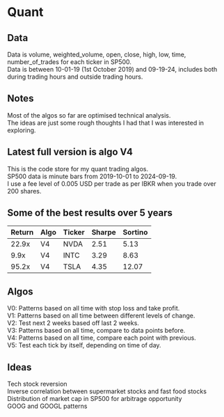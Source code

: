 # Quant

## Data

Data is volume, weighted_volume, open, close, high, low, time, number_of_trades for each ticker in SP500.\
Data is between 10-01-19 (1st October 2019) and 09-19-24, includes both during trading hours and outside trading hours.

## Notes

Most of the algos so far are optimised technical analysis.\
The ideas are just some rough thoughts I had that I was interested in exploring.

## Latest full version is algo V4

This is the code store for my quant trading algos.\
SP500 data is minute bars from 2019-10-01 to 2024-09-19.\
I use a fee level of 0.005 USD per trade as per IBKR when you trade over 200 shares.

## Some of the best results over 5 years

| Return | Algo | Ticker | Sharpe | Sortino |
| ------ | ---- | ------ | ------ | ------- |
| 22.9x  | V4   | NVDA   | 2.51   | 5.13    |
| 9.9x   | V4   | INTC   | 3.29   | 8.63    |
| 95.2x  | V4   | TSLA   | 4.35   | 12.07   |

## Algos

V0: Patterns based on all time with stop loss and take profit.\
V1: Patterns based on all time between different levels of change.\
V2: Test next 2 weeks based off last 2 weeks.\
V3: Patterns based on all time, compare to data points before.\
V4: Patterns based on all time, compare each point with previous.\
V5: Test each tick by itself, depending on time of day.

## Ideas

Tech stock reversion\
Inverse correlation between supermarket stocks and fast food stocks\
Distribution of market cap in SP500 for arbitrage opportunity\
GOOG and GOOGL patterns
